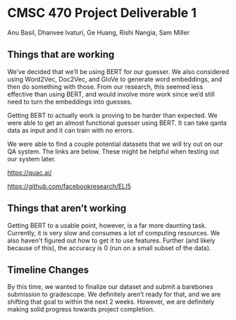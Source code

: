 # CMSC 470 Project Deliverable 1

Anu Basil, Dhanvee Ivaturi, Ge Huang, Rishi Nangia, Sam Miller

## Things that are working

We’ve decided that we’ll be using BERT for our guesser. We also considered using Word2Vec, Doc2Vec, and GloVe to generate word embeddings, and then do something with those. From our research, this seemed less effective than using BERT, and would involve more work since we’d still need to turn the embeddings into guesses.

Getting BERT to actually work is proving to be harder than expected. We were able to get an almost functional guesser using BERT. It can take qanta data as input and it can train with no errors.

We were able to find a couple potential datasets that we will try out on our QA system. The links are below. These might be helpful when testing out our system later.

https://quac.ai/

https://github.com/facebookresearch/ELI5

## Things that aren’t working

Getting BERT to a usable point, however, is a far more daunting task. Currently, it is very slow and consumes a lot of computing resources. We also haven't figured out how to get it to use features. Further (and likely because of this), the accuracy is 0 (run on a small subset of the data). 

## Timeline Changes

By this time, we wanted to finalize our dataset and submit a barebones submission to gradescope. We definitely aren’t ready for that, and we are shifting that goal to within the next 2 weeks. However, we are definitely making solid progress towards project completion.
